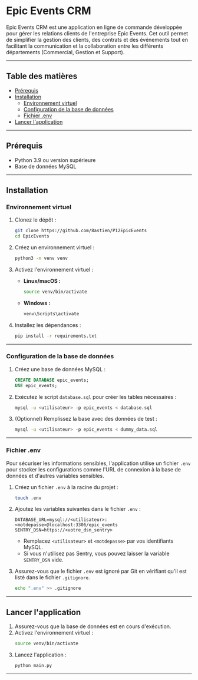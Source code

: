 # Epic Events CRM

Epic Events CRM est une application en ligne de commande développée pour gérer les relations clients de l'entreprise Epic Events. Cet outil permet de simplifier la gestion des clients, des contrats et des événements tout en facilitant la communication et la collaboration entre les différents départements (Commercial, Gestion et Support).

---

## Table des matières
- [Prérequis](#prérequis)
- [Installation](#installation)
  - [Environnement virtuel](#environnement-virtuel)
  - [Configuration de la base de données](#configuration-de-la-base-de-données)
  - [Fichier .env](#fichier-env)
- [Lancer l'application](#lancer-lapplication)

---

## Prérequis

- Python 3.9 ou version supérieure
- Base de données MySQL

---

## Installation

### Environnement virtuel

1. Clonez le dépôt :
   ```bash
   git clone https://github.com/8astien/P12EpicEvents
   cd EpicEvents
   ```

2. Créez un environnement virtuel :
   ```bash
   python3 -m venv venv
   ```

3. Activez l'environnement virtuel :
   - **Linux/macOS :**
     ```bash
     source venv/bin/activate
     ```
   - **Windows :**
     ```bash
     venv\Scripts\activate
     ```

4. Installez les dépendances :
   ```bash
   pip install -r requirements.txt
   ```

---

### Configuration de la base de données

1. Créez une base de données MySQL :
   ```sql
   CREATE DATABASE epic_events;
   USE epic_events;
   ```

2. Exécutez le script `database.sql` pour créer les tables nécessaires :
   ```bash
   mysql -u <utilisateur> -p epic_events < database.sql
   ```

3. (Optionnel) Remplissez la base avec des données de test :
   ```bash
   mysql -u <utilisateur> -p epic_events < dummy_data.sql
   ```

---

### Fichier .env

Pour sécuriser les informations sensibles, l'application utilise un fichier `.env` pour stocker les configurations comme l'URL de connexion à la base de données et d'autres variables sensibles.

1. Créez un fichier `.env` à la racine du projet :
   ```bash
   touch .env
   ```

2. Ajoutez les variables suivantes dans le fichier `.env` :
   ```env
   DATABASE_URL=mysql://<utilisateur>:<motdepasse>@localhost:3306/epic_events
   SENTRY_DSN=https://<votre_dsn_sentry>
   ```

   - Remplacez `<utilisateur>` et `<motdepasse>` par vos identifiants MySQL.
   - Si vous n'utilisez pas Sentry, vous pouvez laisser la variable `SENTRY_DSN` vide.

3. Assurez-vous que le fichier `.env` est ignoré par Git en vérifiant qu'il est listé dans le fichier `.gitignore`.

   ```bash
   echo ".env" >> .gitignore
   ```

---

## Lancer l'application

1. Assurez-vous que la base de données est en cours d'exécution.
2. Activez l'environnement virtuel :
   ```bash
   source venv/bin/activate
   ```
3. Lancez l'application :
   ```bash
   python main.py
   ```

---
